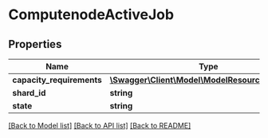 # ComputenodeActiveJob

## Properties
Name | Type | Description | Notes
------------ | ------------- | ------------- | -------------
**capacity_requirements** | [**\Swagger\Client\Model\ModelResourceUsageData**](ModelResourceUsageData.md) |  | [optional] 
**shard_id** | **string** |  | [optional] 
**state** | **string** |  | [optional] 

[[Back to Model list]](../../README.md#documentation-for-models) [[Back to API list]](../../README.md#documentation-for-api-endpoints) [[Back to README]](../../README.md)

